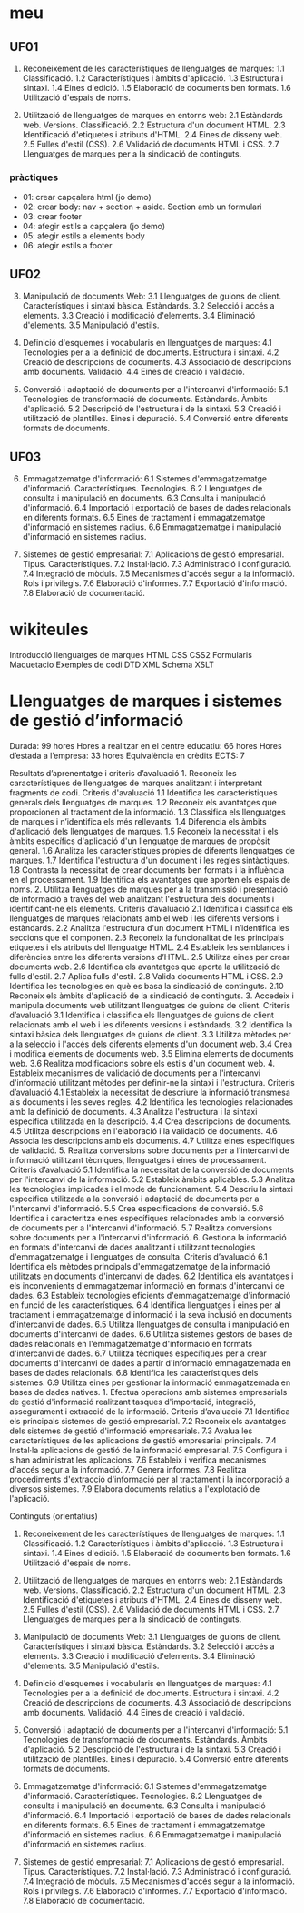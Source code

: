# meu

## UF01

1. Reconeixement de les característiques de llenguatges de marques:
1.1 Classificació.
1.2 Característiques i àmbits d'aplicació.
1.3 Estructura i sintaxi.
1.4 Eines d'edició.
1.5 Elaboració de documents ben formats.
1.6 Utilització d'espais de noms.

2. Utilització de llenguatges de marques en entorns web:
2.1 Estàndards web. Versions. Classificació.
2.2 Estructura d'un document HTML.
2.3 Identificació d'etiquetes i atributs d'HTML.
2.4 Eines de disseny web.
2.5 Fulles d'estil (CSS).
2.6 Validació de documents HTML i CSS.
2.7 Llenguatges de marques per a la sindicació de continguts.

### pràctiques

- 01: crear capçalera html (jo demo)
- 02: crear body: nav + section + aside. Section amb un formulari
- 03: crear footer
- 04: afegir estils a capçalera (jo demo)
- 05: afegir estils a elements body
- 06: afegir estils a footer

## UF02

3. Manipulació de documents Web:
3.1 Llenguatges de guions de client. Característiques i sintaxi bàsica. Estàndards.
3.2 Selecció i accés a elements.
3.3 Creació i modificació d'elements.
3.4 Eliminació d'elements.
3.5 Manipulació d'estils.

4. Definició d'esquemes i vocabularis en llenguatges de marques:
4.1 Tecnologies per a la definició de documents. Estructura i sintaxi.
4.2 Creació de descripcions de documents.
4.3 Associació de descripcions amb documents. Validació.
4.4 Eines de creació i validació.

5. Conversió i adaptació de documents per a l'intercanvi d'informació:
5.1 Tecnologies de transformació de documents. Estàndards. Àmbits d'aplicació.
5.2 Descripció de l'estructura i de la sintaxi.
5.3 Creació i utilització de plantilles. Eines i depuració.
5.4 Conversió entre diferents formats de documents.

## UF03

6. Emmagatzematge d'informació:
6.1 Sistemes d'emmagatzematge d'informació. Característiques. Tecnologies.
6.2 Llenguatges de consulta i manipulació en documents.
6.3 Consulta i manipulació d'informació.
6.4 Importació i exportació de bases de dades relacionals en diferents formats.
6.5 Eines de tractament i emmagatzematge d'informació en sistemes nadius.
6.6 Emmagatzematge i manipulació d'informació en sistemes nadius.

7. Sistemes de gestió empresarial:
7.1 Aplicacions de gestió empresarial. Tipus. Característiques.
7.2 Instal·lació.
7.3 Administració i configuració.
7.4 Integració de mòduls.
7.5 Mecanismes d'accés segur a la informació. Rols i privilegis.
7.6 Elaboració d'informes.
7.7 Exportació d'informació.
7.8 Elaboració de documentació.

# wikiteules

Introducció llenguatges de marques
HTML
CSS
CSS2
Formularis
Maquetacio
Exemples de codi
DTD
XML Schema
XSLT

# Llenguatges de marques i sistemes de gestió d’informació

Durada: 99 hores
Hores a realitzar en el centre educatiu: 66 hores
Hores d’estada a l’empresa: 33 hores
Equivalència en crèdits ECTS: 7

Resultats d’aprenentatge i criteris d’avaluació
    1. Reconeix les característiques de llenguatges de marques analitzant i interpretant fragments de codi.
Criteris d'avaluació
        1.1 Identifica les característiques generals dels llenguatges de marques.
        1.2 Reconeix els avantatges que proporcionen al tractament de la informació.
        1.3 Classifica els llenguatges de marques i n’identifica els més rellevants.
        1.4 Diferencia els àmbits d'aplicació dels llenguatges de marques.
        1.5 Reconeix la necessitat i els àmbits específics d'aplicació d'un llenguatge de marques de propòsit general.
        1.6 Analitza les característiques pròpies de diferents llenguatges de marques.
        1.7 Identifica l'estructura d'un document i les regles sintàctiques.
        1.8 Contrasta la necessitat de crear documents ben formats i la influència en el processament.
        1.9 Identifica els avantatges que aporten els espais de noms.
    2. Utilitza llenguatges de marques per a la transmissió i presentació de informació a través del web analitzant l'estructura dels documents i identificant-ne els elements.
Criteris d’avaluació
        2.1 Identifica i classifica els llenguatges de marques relacionats amb el web i les diferents versions i estàndards.
        2.2 Analitza l'estructura d'un document HTML i n’identifica les seccions que el componen.
        2.3 Reconeix la funcionalitat de les principals etiquetes i els atributs del llenguatge HTML.
        2.4 Estableix les semblances i diferències entre les diferents versions d’HTML.
        2.5 Utilitza eines per crear documents web.
        2.6 Identifica els avantatges que aporta la utilització de fulls d'estil.
        2.7 Aplica fulls d'estil.
        2.8 Valida documents HTML i CSS.
        2.9 Identifica les tecnologies en què es basa la sindicació de continguts.
        2.10 Reconeix els àmbits d'aplicació de la sindicació de continguts.
    3. Accedeix i manipula documents web utilitzant llenguatges de guions de client.
Criteris d’avaluació
        3.1 Identifica i classifica els llenguatges de guions de client relacionats amb el web i les diferents versions i estàndards.
        3.2 Identifica la sintaxi bàsica dels llenguatges de guions de client.
        3.3 Utilitza mètodes per a la selecció i l'accés dels diferents elements d'un document web.
        3.4 Crea i modifica elements de documents web.
        3.5 Elimina elements de documents web.
        3.6 Realitza modificacions sobre els estils d'un document web.
    4. Estableix mecanismes de validació de documents per a l'intercanvi d'informació utilitzant mètodes per definir-ne la sintaxi i l'estructura.
Criteris d’avaluació
        4.1 Estableix la necessitat de descriure la informació transmesa als documents i les seves regles.
        4.2 Identifica les tecnologies relacionades amb la definició de documents.
        4.3 Analitza l'estructura i la sintaxi específica utilitzada en la descripció.
        4.4 Crea descripcions de documents.
        4.5 Utilitza descripcions en l'elaboració i la validació de documents.
        4.6 Associa les descripcions amb els documents.
        4.7 Utilitza eines específiques de validació.
    5. Realitza conversions sobre documents per a l'intercanvi de informació utilitzant tècniques, llenguatges i eines de processament.
Criteris d’avaluació
        5.1 Identifica la necessitat de la conversió de documents per l'intercanvi de la informació.
        5.2 Estableix àmbits aplicables.
        5.3 Analitza les tecnologies implicades i el mode de funcionament.
        5.4 Descriu la sintaxi específica utilitzada a la conversió i adaptació de documents per a l'intercanvi d'informació.
        5.5 Crea especificacions de conversió.
        5.6 Identifica i caracteritza eines específiques relacionades amb la conversió de documents per a l'intercanvi d'informació.
        5.7 Realitza conversions sobre documents per a l'intercanvi d'informació.
    6. Gestiona la informació en formats d'intercanvi de dades analitzant i utilitzant tecnologies d'emmagatzematge i llenguatges de consulta.
Criteris d’avaluació
        6.1 Identifica els mètodes principals d'emmagatzematge de la informació utilitzats en documents d'intercanvi de dades.
        6.2 Identifica els avantatges i els inconvenients d'emmagatzemar informació en formats d'intercanvi de dades.
        6.3 Estableix tecnologies eficients d'emmagatzematge d'informació en funció de les característiques.
        6.4 Identifica llenguatges i eines per al tractament i emmagatzematge d'informació i la seva inclusió en documents d'intercanvi de dades.
        6.5 Utilitza llenguatges de consulta i manipulació en documents d'intercanvi de dades.
        6.6 Utilitza sistemes gestors de bases de dades relacionals en l'emmagatzematge d'informació en formats d'intercanvi de dades.
        6.7 Utilitza tècniques específiques per a crear documents d'intercanvi de dades a partir d'informació emmagatzemada en bases de dades relacionals.
        6.8 Identifica les característiques dels sistemes.
        6.9 Utilitza eines per gestionar la informació emmagatzemada en bases de dades natives.
    1. Efectua operacions amb sistemes empresarials de gestió d'informació realitzant tasques d'importació, integració, assegurament i extracció de la informació.
Criteris d’avaluació
        7.1 Identifica els principals sistemes de gestió empresarial.
        7.2 Reconeix els avantatges dels sistemes de gestió d'informació empresarials.
        7.3 Avalua les característiques de les aplicacions de gestió empresarial principals.
        7.4 Instal·la aplicacions de gestió de la informació empresarial.
        7.5 Configura i s'han administrat les aplicacions.
        7.6 Estableix i verifica mecanismes d'accés segur a la informació.
        7.7 Genera informes.
        7.8 Realitza procediments d'extracció d'informació per al tractament i la incorporació a diversos sistemes.
        7.9 Elabora documents relatius a l'explotació de l'aplicació.

Continguts (orientatius)

1. Reconeixement de les característiques de llenguatges de marques:
1.1 Classificació.
1.2 Característiques i àmbits d'aplicació.
1.3 Estructura i sintaxi.
1.4 Eines d'edició.
1.5 Elaboració de documents ben formats.
1.6 Utilització d'espais de noms.

2. Utilització de llenguatges de marques en entorns web:
2.1 Estàndards web. Versions. Classificació.
2.2 Estructura d'un document HTML.
2.3 Identificació d'etiquetes i atributs d'HTML.
2.4 Eines de disseny web.
2.5 Fulles d'estil (CSS).
2.6 Validació de documents HTML i CSS.
2.7 Llenguatges de marques per a la sindicació de continguts.

3. Manipulació de documents Web:
3.1 Llenguatges de guions de client. Característiques i sintaxi bàsica. Estàndards.
3.2 Selecció i accés a elements.
3.3 Creació i modificació d'elements.
3.4 Eliminació d'elements.
3.5 Manipulació d'estils.

4. Definició d'esquemes i vocabularis en llenguatges de marques:
4.1 Tecnologies per a la definició de documents. Estructura i sintaxi.
4.2 Creació de descripcions de documents.
4.3 Associació de descripcions amb documents. Validació.
4.4 Eines de creació i validació.

5. Conversió i adaptació de documents per a l'intercanvi d'informació:
5.1 Tecnologies de transformació de documents. Estàndards. Àmbits d'aplicació.
5.2 Descripció de l'estructura i de la sintaxi.
5.3 Creació i utilització de plantilles. Eines i depuració.
5.4 Conversió entre diferents formats de documents.

6. Emmagatzematge d'informació:
6.1 Sistemes d'emmagatzematge d'informació. Característiques. Tecnologies.
6.2 Llenguatges de consulta i manipulació en documents.
6.3 Consulta i manipulació d'informació.
6.4 Importació i exportació de bases de dades relacionals en diferents formats.
6.5 Eines de tractament i emmagatzematge d'informació en sistemes nadius.
6.6 Emmagatzematge i manipulació d'informació en sistemes nadius.

7. Sistemes de gestió empresarial:
7.1 Aplicacions de gestió empresarial. Tipus. Característiques.
7.2 Instal·lació.
7.3 Administració i configuració.
7.4 Integració de mòduls.
7.5 Mecanismes d'accés segur a la informació. Rols i privilegis.
7.6 Elaboració d'informes.
7.7 Exportació d'informació.
7.8 Elaboració de documentació.
